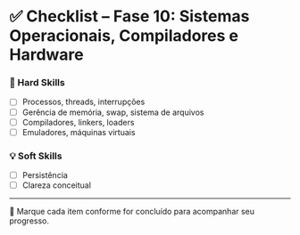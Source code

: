 # ✅ Checklist – Fase 10: Sistemas Operacionais, Compiladores e Hardware

### 🔧 Hard Skills
- [ ] Processos, threads, interrupções
- [ ] Gerência de memória, swap, sistema de arquivos
- [ ] Compiladores, linkers, loaders
- [ ] Emuladores, máquinas virtuais

### 💡 Soft Skills
- [ ] Persistência
- [ ] Clareza conceitual

---

📘 Marque cada item conforme for concluído para acompanhar seu progresso.
